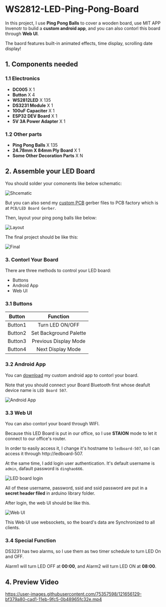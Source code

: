# WS2812-LED-Ping-Pong-Board

In this project, I use **Ping Pong Balls** to cover a wooden board, use MIT APP Invenotr to bulid a **custom android app**, and you can also contorl this board through **Web UI**.

The baord features built-in animated effects, time display, scrolling date display!

## 1. Components needed

### 1.1 Electronics
- **DC005** X 1
- **Button** X 4
- **WS2812LED** X 135
- **DS3231 Module** X 1
- **100uF Capaciter** X 1
- **ESP32 DEV Board** X 1
- **5V 3A Power Adapter** X 1

### 1.2 Other parts
- **Ping Pong Balls** X 135
- **24.78mm X 84mm Ply Board** X 1
- **Some Other Decoration Parts** X N

## 2. Assemble your LED Board

You should solder your comonents like below schematic:

![Shcematic](PCB/schematic.png)

But you can also send my [custom PCB](PCB/LED%20Board%20Gerber.zip) gerber files to PCB factory which is at `PCB/LED Board Gerber`.

Then, layout your ping pong balls like below:

![Layout](Images/Board%20Layout.jpg)

The final project should be like this:

![Final](Images/Final%20Project.jpg)

### 3. Contorl Your Board

There are three methods to control your LED board:

- Buttons
- Android App
- Web UI

### 3.1 Buttons

| Button  |        Function        |
| :-----: | :--------------------: |
| Button1 |    Turn LED ON/OFF     |
| Button2 | Set Background Palette |
| Button3 | Previous Display Mode  |
| Button4 |   Next Display Mode    |

### 3.2 Android App

You can [download](Android%20App/LED%20Board.apk) my custom android app to contorl your board.

Note that you should connect your Board Bluetooth first whose deafult device name is `LED Board 507`.

![Android App](Images/Android%20App.png)

### 3.3 Web UI

You can also contorl your board through WIFI.

Because this LED Board is put in our office, so I use **STAION** mode to let it connect to our office's router.

In order to easily access it, I change it's hostname to `ledboard-507`, so I can access it through http://ledboard-507.

At the same time, I add login user authentication. It's default username is `admin`, dafault password is `dinghao666`.

![LED board login](Images/led%20board%20login.png)

All of these username, password, ssid and ssid password are put in a **secret header filed** in arduino library folder.

After login, the web UI should be like this.

![Web UI](Images/ledboard%20web%20ui.png)

This Web UI use websockets, so the board's data are Synchronized to all clients.

### 3.4 Special Function

DS3231 has two alarms, so I use them as two timer schedule to turn LED On and OFF.

Alarm1 will turn LED OFF at **00:00**, and Alarm2 will turn LED ON at **08:00**.

## 4. Preview Video

https://user-images.githubusercontent.com/75357598/121656129-bf379a80-cad1-11eb-9fc5-0b48965fc32e.mp4
